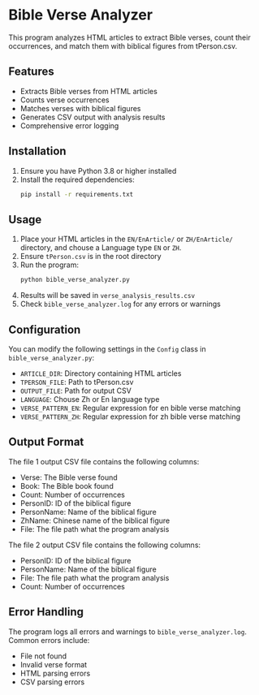 # Bible Verse Analyzer

This program analyzes HTML articles to extract Bible verses, count their occurrences, and match them with biblical figures from tPerson.csv.

## Features

- Extracts Bible verses from HTML articles
- Counts verse occurrences
- Matches verses with biblical figures
- Generates CSV output with analysis results
- Comprehensive error logging

## Installation

1. Ensure you have Python 3.8 or higher installed
2. Install the required dependencies:
   ```bash
   pip install -r requirements.txt
   ```

## Usage

1. Place your HTML articles in the `EN/EnArticle/` or `ZH/EnArticle/` directory, and chouse a Language type `EN` or `ZH`.
2. Ensure `tPerson.csv` is in the root directory
3. Run the program:
   ```bash
   python bible_verse_analyzer.py
   ```
4. Results will be saved in `verse_analysis_results.csv`
5. Check `bible_verse_analyzer.log` for any errors or warnings


## Configuration

You can modify the following settings in the `Config` class in `bible_verse_analyzer.py`:

- `ARTICLE_DIR`: Directory containing HTML articles
- `TPERSON_FILE`: Path to tPerson.csv
- `OUTPUT_FILE`: Path for output CSV
- `LANGUAGE`: Chouse Zh or En language type
- `VERSE_PATTERN_EN`: Regular expression for en bible verse matching
- `VERSE_PATTERN_ZH`: Regular expression for zh bible verse matching


## Output Format

The file 1 output CSV file contains the following columns:
- Verse: The Bible verse found
- Book: The Bible book found
- Count: Number of occurrences
- PersonID: ID of the biblical figure
- PersonName: Name of the biblical figure
- ZhName: Chinese name of the biblical figure
- File: The file path what the program analysis 

The file 2 output CSV file contains the following columns:
- PersonID: ID of the biblical figure
- PersonName: Name of the biblical figure
- File: The file path what the program analysis 
- Count: Number of occurrences


## Error Handling

The program logs all errors and warnings to `bible_verse_analyzer.log`. Common errors include:
- File not found
- Invalid verse format
- HTML parsing errors
- CSV parsing errors 